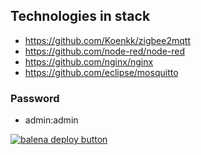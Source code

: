## Technologies in stack
* https://github.com/Koenkk/zigbee2mqtt
* https://github.com/node-red/node-red
* https://github.com/nginx/nginx
* https://github.com/eclipse/mosquitto
### Password
* admin:admin

[![balena deploy button](https://www.balena.io/deploy.svg)](https://dashboard.balena-cloud.com/deploy?repoUrl=https://github.com/qvntra/zigbee-edge-gateway)
